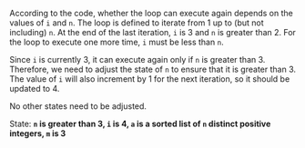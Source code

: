 According to the code, whether the loop can execute again depends on the values of `i` and `n`. The loop is defined to iterate from 1 up to (but not including) `n`. At the end of the last iteration, `i` is 3 and `n` is greater than 2. For the loop to execute one more time, `i` must be less than `n`.

Since `i` is currently 3, it can execute again only if `n` is greater than 3. Therefore, we need to adjust the state of `n` to ensure that it is greater than 3. The value of `i` will also increment by 1 for the next iteration, so it should be updated to 4.

No other states need to be adjusted.

State: **`n` is greater than 3, `i` is 4, `a` is a sorted list of `n` distinct positive integers, `m` is 3**
